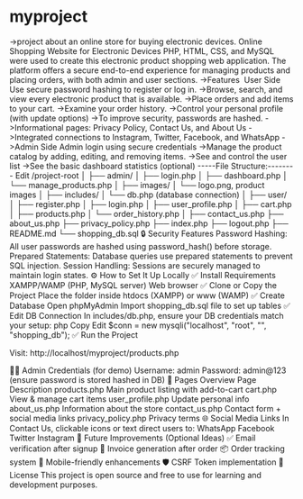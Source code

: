 # myproject
->project about an online store for buying electronic devices. Online Shopping Website for Electronic Devices  PHP, HTML, CSS, and MySQL were used to create this electronic product shopping web application. The platform offers a secure end-to-end experience for managing products and placing orders, with both admin and user sections.
->Features  User Side Use secure password hashing to register or log in.
->Browse, search, and view every electronic product that is available.
->Place orders and add items to your cart.
->Examine your order history.
->Control your personal profile (with update options) 
->To improve security, passwords are hashed.
->Informational pages: Privacy Policy, Contact Us, and About Us
->Integrated connections to Instagram, Twitter, Facebook, and WhatsApp
->Admin Side  Admin login using secure credentials
->Manage the product catalog by adding, editing, and removing items.
->See and control the user list
->See the basic dashboard statistics (optional)
-----File Structure:--------
Edit
/project-root
│
├── admin/
│   ├── login.php
│   ├── dashboard.php
│   └── manage_products.php
│
├── images/
│   └── logo.png, product images
│
├── includes/
│   └── db.php (database connection)
│
├── user/
│   ├── register.php
│   ├── login.php
│   ├── user_profile.php
│   ├── cart.php
│   ├── products.php
│   └── order_history.php
│
├── contact_us.php
├── about_us.php
├── privacy_policy.php
├── index.php
├── logout.php
├── README.md
└── shopping_db.sql
🔒 Security Features
Password Hashing: All user passwords are hashed using password_hash() before storage.
Prepared Statements: Database queries use prepared statements to prevent SQL injection.
Session Handling: Sessions are securely managed to maintain login states.
⚙️ How to Set It Up Locally
✅ Install Requirements
XAMPP/WAMP (PHP, MySQL server)
Web browser
✅ Clone or Copy the Project
Place the folder inside htdocs (XAMPP) or www (WAMP)
✅ Create Database
Open phpMyAdmin
Import shopping_db.sql file to set up tables
✅ Edit DB Connection
In includes/db.php, ensure your DB credentials match your setup:
php
Copy
Edit
$conn = new mysqli("localhost", "root", "", "shopping_db");
✅ Run the Project

Visit: http://localhost/myproject/products.php

🙋‍♂️ Admin Credentials (for demo)
Username: admin
Password: admin@123 (ensure password is stored hashed in DB)
📣 Pages Overview
Page	Description
products.php	Main product listing with add-to-cart
cart.php	View & manage cart items
user_profile.php	Update personal info
about_us.php	Information about the store
contact_us.php	Contact form + social media links
privacy_policy.php	Privacy terms
🌐 Social Media Links
In Contact Us, clickable icons or text direct users to:
WhatsApp
Facebook
Twitter
Instagram
📌 Future Improvements (Optional Ideas)
✅ Email verification after signup
🧾 Invoice generation after order
📦 Order tracking system
📱 Mobile-friendly enhancements
🛡️ CSRF Token implementation
📜 License
This project is open source and free to use for learning and development purposes.
